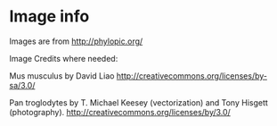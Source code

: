 # Image info

Images are from http://phylopic.org/

Image Credits where needed:

Mus musculus by David Liao http://creativecommons.org/licenses/by-sa/3.0/

Pan troglodytes by T. Michael Keesey (vectorization) and Tony Hisgett (photography). http://creativecommons.org/licenses/by/3.0/
